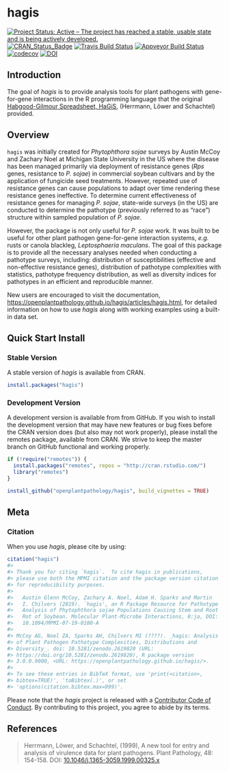 
<!-- README.md is generated from README.Rmd. Please edit that file -->

# hagis

[![Project Status: Active – The project has reached a stable, usable
state and is being actively
developed.](https://www.repostatus.org/badges/latest/active.svg)](https://www.repostatus.org/#active)
[![CRAN\_Status\_Badge](https://www.r-pkg.org/badges/version/hagis)](https://cran.r-project.org/package=hagis)
[![Travis Build
Status](https://travis-ci.org/openplantpathology/hagis.svg?branch=master)](https://travis-ci.org/openplantpathology/hagis)
[![Appveyor Build
Status](https://ci.appveyor.com/api/projects/status/qhkacm5n9twor80c/branch/master?svg=true)](https://ci.appveyor.com/project/adamhsparks/hagis/branch/master)
[![codecov](https://codecov.io/gh/openplantpathology/hagis/branch/master/graph/badge.svg)](https://codecov.io/gh/openplantpathology/hagis)
[![DOI](https://zenodo.org/badge/164751172.svg)](https://zenodo.org/badge/latestdoi/164751172)

## Introduction

The goal of *hagis* is to provide analysis tools for plant pathogens
with gene-for-gene interactions in the R programming language that the
original [Habgood-Gilmour Spreadsheet,
HaGiS](https://onlinelibrary.wiley.com/doi/full/10.1046/j.1365-3059.1999.00325.x),
(Herrmann, Löwer and Schachtel) provided.

## Overview

`hagis` was initially created for *Phytophthora sojae* surveys by Austin
McCoy and Zachary Noel at Michigan State University in the US where the
disease has been managed primarily via deployment of resistance genes
(*Rps* genes, resistance to *P. sojae*) in commercial soybean cultivars
and by the application of fungicide seed treatments. However, repeated
use of resistance genes can cause populations to adapt over time
rendering these resistance genes ineffective. To determine current
effectiveness of resistance genes for managing *P. sojae*, state-wide
surveys (in the US) are conducted to determine the pathotype (previously
referred to as “race”) structure within sampled population of *P.
sojae*.

However, the package is not only useful for *P. sojae* work. It was
built to be useful for other plant pathogen gene-for-gene interaction
systems, *e.g.* rusts or canola blackleg, *Leptosphaeria maculans*. The
goal of this package is to provide all the necessary analyses needed
when conducting a pathotype surveys, including: distribution of
susceptibilities (effective and non-effective resistance genes),
distribution of pathotype complexities with statistics, pathotype
frequency distribution, as well as diversity indices for pathotypes in
an efficient and reproducible manner.

New users are encouraged to visit the documentation,
<https://openplantpathology.github.io/hagis/articles/hagis.html>, for
detailed information on how to use *hagis* along with working examples
using a built-in data set.

## Quick Start Install

### Stable Version

A stable version of *hagis* is available from CRAN.

``` r
install.packages("hagis")
```

### Development Version

A development version is available from from GitHub. If you wish to
install the development version that may have new features or bug fixes
before the CRAN version does (but also may not work properly), please
install the remotes package, available from CRAN. We strive to keep the
master branch on GitHub functional and working properly.

``` r
if (!require("remotes")) {
  install.packages("remotes", repos = "http://cran.rstudio.com/")
  library("remotes")
}

install_github("openplantpathology/hagis", build_vignettes = TRUE)
```

## Meta

### Citation

When you use *hagis*, please cite by using:

``` r
citation("hagis")
#> 
#> Thank you for citing `hagis`.  To cite hagis in publications,
#> please use both the MPMI citation and the package version citation
#> for reproducibility purposes.
#> 
#>   Austin Glenn McCoy, Zachary A. Noel, Adam H. Sparks and Martin
#>   I. Chilvers (2019). `hagis', an R Package Resource for Pathotype
#>   Analysis of Phytophthora sojae Populations Causing Stem and Root
#>   Rot of Soybean. Molecular Plant-Microbe Interactions, 0:ja, DOI:
#>   10.1094/MPMI-07-19-0180-A
#> 
#> McCoy AG, Noel ZA, Sparks AH, Chilvers MI (????). _hagis: Analysis
#> of Plant Pathogen Pathotype Complexities, Distributions and
#> Diversity_. doi: 10.5281/zenodo.2619820 (URL:
#> https://doi.org/10.5281/zenodo.2619820), R package version
#> 3.0.0.9000, <URL: https://openplantpathology.github.io/hagis/>.
#> 
#> To see these entries in BibTeX format, use 'print(<citation>,
#> bibtex=TRUE)', 'toBibtex(.)', or set
#> 'options(citation.bibtex.max=999)'.
```

Please note that the *hagis* project is released with a [Contributor
Code of
Conduct](https://github.com/openplantpathology/hagis/blob/master/CODE_OF_CONDUCT.md).
By contributing to this project, you agree to abide by its terms.

## References

> Herrmann, Löwer, and Schachtel, (1999), A new tool for entry and
> analysis of virulence data for plant pathogens. Plant Pathology, 48:
> 154-158. DOI:
> [10.1046/j.1365-3059.1999.00325.x](https://doi.org/10.1046/j.1365-3059.1999.00325.x)
